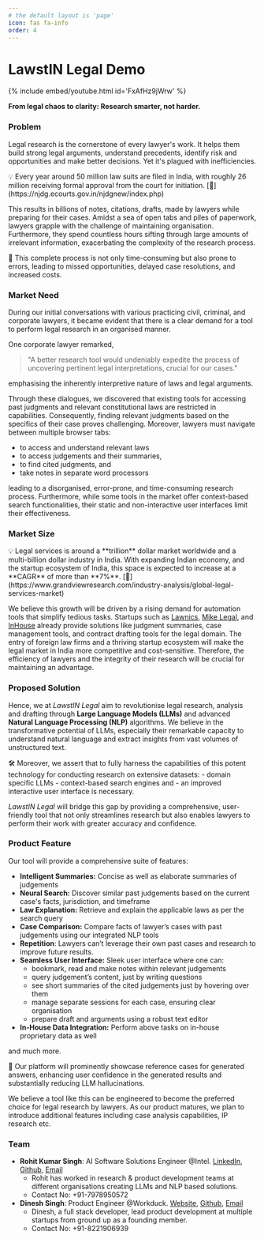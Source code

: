```yaml
---
# the default layout is 'page'
icon: fas fa-info
order: 4
---
```



# LawstIN Legal Demo

{% include embed/youtube.html id='FxAfHz9jWrw' %}


**From legal chaos to clarity: Research smarter, not harder.**

### Problem

Legal research is the cornerstone of every lawyer's work. It helps them build strong legal arguments, understand precedents, identify risk and opportunities and make better decisions. Yet it's plagued with inefficiencies. 

<aside>
💡 Every year around 50 million law suits are filed in India, with roughly 26 million receiving formal approval from the court for initiation. [🔗](https://njdg.ecourts.gov.in/njdgnew/index.php)

</aside>

This results in billions of notes, citations, drafts, made by lawyers while preparing for their cases.  Amidst a sea of open tabs and piles of paperwork, lawyers grapple with the challenge of maintaining organisation. Furthermore, they spend countless hours sifting through large amounts of irrelevant information, exacerbating the complexity of the research process. 

<aside>
🚨 This complete process is not only time-consuming but also prone to errors, leading to missed opportunities, delayed case resolutions, and increased costs.

</aside>

### **Market Need**

During our initial conversations with various practicing civil, criminal, and corporate lawyers, it became evident that there is a clear demand for a tool to perform legal research in an organised manner. 

One corporate lawyer remarked, 

> "A better research tool would undeniably expedite the process of uncovering pertinent legal interpretations, crucial for our cases."
> 

emphasising the inherently interpretive nature of laws and legal arguments. 

Through these dialogues, we discovered that existing tools for accessing past judgments and relevant constitutional laws are restricted in capabilities. Consequently, finding relevant judgments based on the specifics of their case proves challenging. Moreover, lawyers must navigate between multiple browser tabs:

- to access and understand relevant laws
- to access judgements and their summaries,
- to find cited judgments, and
- take notes in separate word processors

leading to a disorganised, error-prone, and time-consuming research process. Furthermore, while some tools in the market offer context-based search functionalities, their static and non-interactive user interfaces limit their effectiveness. 

### **Market Size**

<aside>
💡 Legal services is around a **trillion** dollar market worldwide and a multi-billion dollar industry in India. With expanding Indian economy, and the startup ecosystem of India, this space is expected to increase at a **CAGR** of more than **7%**. [🔗](https://www.grandviewresearch.com/industry-analysis/global-legal-services-market)

</aside>

We believe this growth will be driven by a rising demand for automation tools that simplify tedious tasks. Startups such as [Lawnics](https://lawnics.com/), [Mike Legal](https://mikelegal.com/), and [InHouse](https://www.inhouse.so/) already provide solutions like judgment summaries, case management tools, and contract drafting tools for the legal domain. The entry of foreign law firms and a thriving startup ecosystem will make the legal market in India more competitive and cost-sensitive. Therefore, the efficiency of lawyers and the integrity of their research will be crucial for maintaining an advantage.

### **Proposed Solution**

Hence, we at *LawstIN Legal* aim to revolutionise legal research, analysis and drafting through **Large Language Models (LLMs)** and advanced **Natural Language Processing (NLP)** algorithms. We believe in the transformative potential of LLMs, especially their remarkable capacity to understand natural language and extract insights from vast volumes of unstructured text. 

<aside>
🛠 Moreover, we assert that to fully harness the capabilities of this potent technology for conducting research on extensive datasets:
- domain specific LLMs 
- context-based search engines and
- an improved interactive user interface 
is necessary.

</aside>

*LawstIN Legal* will bridge this gap by providing a comprehensive, user-friendly tool that not only streamlines research but also enables lawyers to perform their work with greater accuracy and confidence.

### Product Feature

Our tool will provide a comprehensive suite of features:

- **Intelligent Summaries:** Concise as well as elaborate summaries of judgements
- **Neural Search:**  Discover similar past judgements based on the current case's facts, jurisdiction, and timeframe
- **Law Explanation:** Retrieve and explain the applicable laws as per the search query
- **Case Comparison:** Compare facts of lawyer’s cases with past judgements  using our integrated NLP tools
- **Repetition**: Lawyers can’t leverage their own past cases and research to improve future results.
- **Seamless User Interface:** Sleek user interface where one can:
    - bookmark, read and make notes within relevant judgements
    - query judgement’s content, just by writing questions
    - see short summaries of the cited judgements just by hovering over them
    - manage separate sessions for each case, ensuring clear organisation
    - prepare draft and arguments using a robust text editor
- **In-House Data Integration:** Perform above tasks on in-house proprietary data as well

and much more. 

<aside>
🎯 Our platform will prominently showcase reference cases for generated answers, enhancing user confidence in the generated results and substantially reducing LLM hallucinations.

</aside>

We believe a tool like this can be engineered to become the preferred choice for legal research by lawyers. As our product matures, we plan to introduce additional features including case analysis capabilities, IP research etc.

### Team

- **Rohit Kumar Singh**: AI Software Solutions Engineer @Intel. [LinkedIn](https://www.linkedin.com/in/skrrohit/), [Github](https://github.com/SKRohit), [Email](mailto:rohitku.singh8@gmail.com)
    - Rohit has worked in research & product development teams at different organisations creating LLMs and NLP based solutions.
    - Contact No: +91-7978950572
- **Dinesh Singh**: Product Engineer @Workduck. [Website](https://dineshsingh.in/), [Github](https://github.com/dineshsingh1), [Email](mailto:dineshsingh9375@gmail.com)
    - Dinesh, a full stack developer, lead product development at multiple startups from ground up as a founding member.
    - Contact No: +91-8221906939
